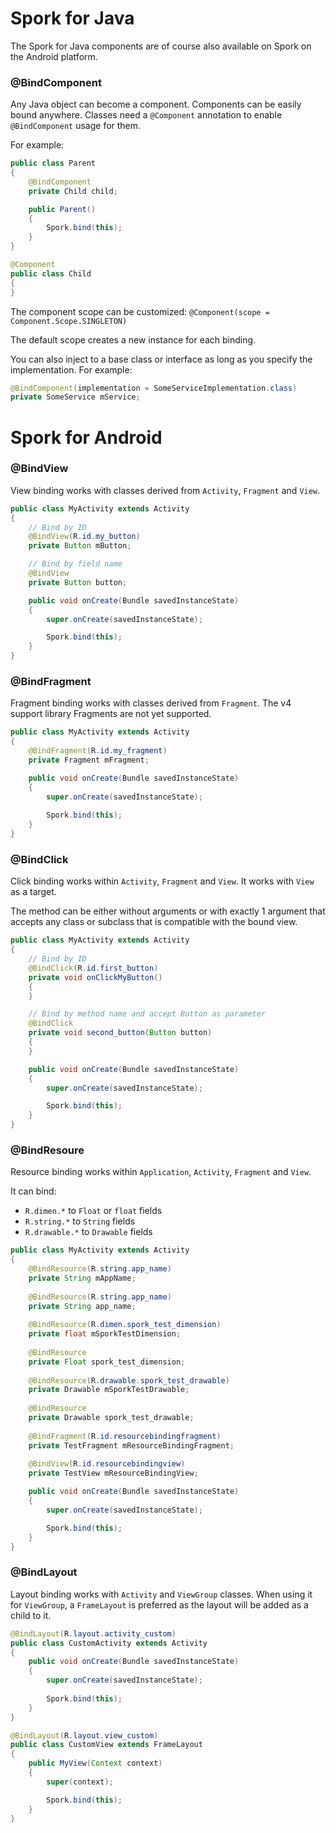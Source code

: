 # Spork for Java

The Spork for Java components are of course also available on Spork on the Android platform.

### @BindComponent

Any Java object can become a component. Components can be easily bound anywhere.
Classes need a `@Component` annotation to enable `@BindComponent` usage for them.

For example:

```java
public class Parent
{
	@BindComponent
	private Child child;

	public Parent()
	{
		Spork.bind(this);
	}
}

@Component
public class Child
{
}
```

The component scope can be customized: `@Component(scope = Component.Scope.SINGLETON)`

The default scope creates a new instance for each binding.

You can also inject to a base class or interface as long as you specify the implementation. For example:

```java
@BindComponent(implementation = SomeServiceImplementation.class)
private SomeService mService;
```

# Spork for Android

### @BindView

View binding works with classes derived from `Activity`, `Fragment` and `View`.

```java
public class MyActivity extends Activity
{
	// Bind by ID
	@BindView(R.id.my_button)
	private Button mButton;

	// Bind by field name
	@BindView
	private Button button;

	public void onCreate(Bundle savedInstanceState)
	{
		super.onCreate(savedInstanceState);

		Spork.bind(this);
	}
}
```

### @BindFragment

Fragment binding works with classes derived from `Fragment`. The v4 support library Fragments are not yet supported.

```java
public class MyActivity extends Activity
{
	@BindFragment(R.id.my_fragment)
	private Fragment mFragment;

	public void onCreate(Bundle savedInstanceState)
	{
		super.onCreate(savedInstanceState);
		
		Spork.bind(this);
	}
}
```

### @BindClick

Click binding works within `Activity`, `Fragment` and `View`. It works with `View` as a target.

The method can be either without arguments or with exactly 1 argument that accepts any class or subclass that is compatible with the bound view.

```java
public class MyActivity extends Activity
{
	// Bind by ID
	@BindClick(R.id.first_button)
	private void onClickMyButton()
	{
	}

	// Bind by method name and accept Button as parameter
	@BindClick
	private void second_button(Button button)
	{
	}

	public void onCreate(Bundle savedInstanceState)
	{
		super.onCreate(savedInstanceState);

		Spork.bind(this);
	}
}
```

### @BindResoure

Resource binding works within `Application`, `Activity`, `Fragment` and `View`.

It can bind:
- `R.dimen.*` to `Float` or `float` fields
- `R.string.*` to `String` fields
- `R.drawable.*` to `Drawable` fields

```java
public class MyActivity extends Activity 
{
	@BindResource(R.string.app_name)
	private String mAppName;
	
	@BindResource(R.string.app_name)
	private String app_name;
	
	@BindResource(R.dimen.spork_test_dimension)
	private float mSporkTestDimension;
	
	@BindResource
	private Float spork_test_dimension;
	
	@BindResource(R.drawable.spork_test_drawable)
	private Drawable mSporkTestDrawable;
	
	@BindResource
	private Drawable spork_test_drawable;
	
	@BindFragment(R.id.resourcebindingfragment)
	private TestFragment mResourceBindingFragment;
	
	@BindView(R.id.resourcebindingview)
	private TestView mResourceBindingView;

	public void onCreate(Bundle savedInstanceState)
	{
		super.onCreate(savedInstanceState);

		Spork.bind(this);
	}
}
```

### @BindLayout

Layout binding works with `Activity` and `ViewGroup` classes.
When using it for `ViewGroup`, a `FrameLayout` is preferred as the layout will be added as a child to it.

```java
@BindLayout(R.layout.activity_custom)
public class CustomActivity extends Activity
{
	public void onCreate(Bundle savedInstanceState)
	{
		super.onCreate(savedInstanceState);
		
		Spork.bind(this);
	}
}
```

```java
@BindLayout(R.layout.view_custom)
public class CustomView extends FrameLayout
{
	public MyView(Context context)
	{
		super(context);

		Spork.bind(this);
	}
}
```
